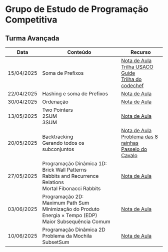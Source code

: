# Grupo de Estudo de Programação Competitiva 

## Turma Avançada


| Data | Conteúdo | Recurso |
|------|----------|---------|
|  15/04/2025    | Soma de Prefixos | [Nota de Aula](Soma_de_Prefixo.pdf) <br> [Trilha USACO Guide](https://usaco.guide/silver/prefix-sums?lang=cpp) <br> [Trilha do codechef](https://www.codechef.com/pre/acticprefix-sums)|
| 22/04/2025     | Hashing e soma de Prefixos        |  [Nota de Aula](Hashing_e_prefixsum.pdf) |
| 30/04/2025   | Ordenação | [Nota de Aula](Ordenação.pdf) |
| 13/05/2025  | Two Pointers <br> 2SUM <br> 3SUM | [Nota de Aula](Two_pointer_and__Binary_Search.pdf) |
| 20/05/2025  | Backtracking <br> Gerando todos os subconjuntos| [Nota de Aula](Backtracking.pdf) <br> [Problema das 8 rainhas](https://marathoncode.blogspot.com/2012/06/importancia-de-algoritmos-eficientes.html) <br> [Passeio do Cavalo](https://marathoncode.blogspot.com/2012/05/algoritmos-de-tentativa-e-erro.html)|
| 27/05/2025 | Programação Dinâmica 1D: Brick Wall Patterns <br> Rabbits and Recurrence Relations <br> Mortal Fibonacci Rabbits | [Nota de Aula](Programação_Dinâmica_1D.pdf) |
| 03/06/2025 | Programação 2D: <br> Maximum Path Sum <br> Minimização do Produto Energia × Tempo (EDP) <br> Maior Subsequência Comum | [Nota de Aula](Programação_Dinâmica_2D.pdf) |
| 10/06/2025 | Programação Dinâmica 2D <br> Problema da Mochila <br> SubsetSum | [Nota de Aula](Programação_Dinâmica_2D__Mochila___SubsetSum_.pdf) | 

